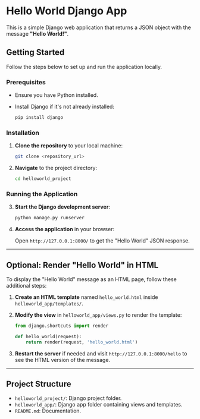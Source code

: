 # Hello World Django App

This is a simple Django web application that returns a JSON object with the message **"Hello World!"**.

## Getting Started

Follow the steps below to set up and run the application locally.

### Prerequisites

- Ensure you have Python installed.
- Install Django if it's not already installed:

   ```bash
   pip install django
   ```

### Installation

1. **Clone the repository** to your local machine:

   ```bash
   git clone <repository_url>
   ```

2. **Navigate** to the project directory:

   ```bash
   cd helloworld_project
   ```

### Running the Application

3. **Start the Django development server**:

   ```bash
   python manage.py runserver
   ```

4. **Access the application** in your browser:

   Open `http://127.0.0.1:8000/` to get the "Hello World" JSON response.

---

## Optional: Render "Hello World" in HTML

To display the "Hello World" message as an HTML page, follow these additional steps:

1. **Create an HTML template** named `hello_world.html` inside `helloworld_app/templates/`.

2. **Modify the view** in `helloworld_app/views.py` to render the template:

   ```python
   from django.shortcuts import render

   def hello_world(request):
       return render(request, 'hello_world.html')
   ```

3. **Restart the server** if needed and visit `http://127.0.0.1:8000/hello` to see the HTML version of the message.

---

## Project Structure

- `helloworld_project/`: Django project folder.
- `helloworld_app/`: Django app folder containing views and templates.
- `README.md`: Documentation.
